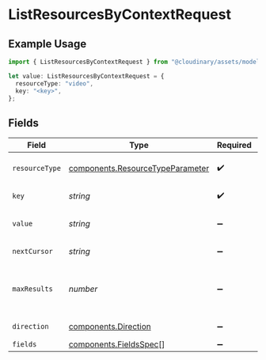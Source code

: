 # ListResourcesByContextRequest

## Example Usage

```typescript
import { ListResourcesByContextRequest } from "@cloudinary/assets/models/operations";

let value: ListResourcesByContextRequest = {
  resourceType: "video",
  key: "<key>",
};
```

## Fields

| Field                                                                                | Type                                                                                 | Required                                                                             | Description                                                                          |
| ------------------------------------------------------------------------------------ | ------------------------------------------------------------------------------------ | ------------------------------------------------------------------------------------ | ------------------------------------------------------------------------------------ |
| `resourceType`                                                                       | [components.ResourceTypeParameter](../../models/components/resourcetypeparameter.md) | :heavy_check_mark:                                                                   | The type the of asset.                                                               |
| `key`                                                                                | *string*                                                                             | :heavy_check_mark:                                                                   | Context key to filter by.                                                            |
| `value`                                                                              | *string*                                                                             | :heavy_minus_sign:                                                                   | Context value to filter by.                                                          |
| `nextCursor`                                                                         | *string*                                                                             | :heavy_minus_sign:                                                                   | Cursor for pagination.                                                               |
| `maxResults`                                                                         | *number*                                                                             | :heavy_minus_sign:                                                                   | Maximum number of results to return (1-500).                                         |
| `direction`                                                                          | [components.Direction](../../models/components/direction.md)                         | :heavy_minus_sign:                                                                   | Sort direction.                                                                      |
| `fields`                                                                             | [components.FieldsSpec](../../models/components/fieldsspec.md)[]                     | :heavy_minus_sign:                                                                   | N/A                                                                                  |